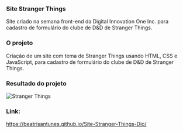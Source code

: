 ### Site Stranger Things

Site criado na semana front-end da Digital Innovation One Inc. para cadastro de formulário do clube de D&D de Stranger Things.

### O projeto

Criaçâo de um  site com tema de Stranger Things usando HTML, CSS e JavaScript, para cadastro de formulário do clube de D&D de Stranger Things.


### Resultado do projeto

![Stranger Things](https://user-images.githubusercontent.com/79115923/195724389-e7940f02-2789-4917-96f1-ab3df0bd6eca.svg)


### Link:

https://beatrisantunes.github.io/Site-Stranger-Things-Dio/
